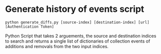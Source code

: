 # Generate history of events script

`python generate_diffs.py [source-index] [destination-index] [url] [Authentication Token]`

Python Script that takes 2 arguements, the source and destination indices to search and returns a
single list of dictionaries of collection events of additions and removals from the two input indices.
